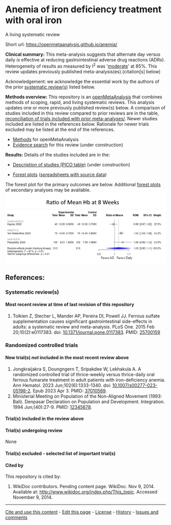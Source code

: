 Anemia of iron deficiency treatment with oral iron
============================================
A living systematic review

Short url: https://openmetaanalysis.github.io/anemia/

**Clinical summary:** This meta-analysis suggests that allternate day versus daily *is* effective at reducing gastrointestinal adverse drug reactions (ADRs). Heterogeneity of results as measured by I<sup>2</sup> was '[moderate](https://training.cochrane.org/handbook/current/chapter-10#section-10-10-2)' at 85%. This review updates previously published meta-analysis(es).(citation[s] below)
<!---
Meta-regression of common modulators (year of publication, study size, event rate in the control groups) finds that the outcome of the intervention is effected by xx.

* [Reconciliation of studies and conclusions with prior meta-analyses](files/reconciliation-tables/Reconciliation%20of%20studies%20and%20conclusions.pdf)
* [Keep current with this topic](files/searching/Keep-up.md)
--->
Acknowledgement: we acknowledge the essential work by the authors of the prior [systematic review(s)](#systematic-reviews) listed below.

**Methods overview:** This repository is an [openMetaAnalysis](https://openmetaanalysis.github.io/) that combines methods of scoping, rapid, and living systematic reviews.  This analysis updates one or more previously published review(s) below. A comparison of studies included in this review compared to prior reviews are in the table, [reconciliation of trials included with prior meta-analyses/](files/reconciliation-tables/Reconciliation%20of%20studies.pdf). Newer studies included are listed in the references below. Rationale for newer trials excluded may be listed at the end of the references. 
* [Methods](http://openmetaanalysis.github.io/methods.html) for openMetaAnalysis
* [Evidence search](files/searching/evidence-search.md) for this review (under construction)

**Results:** Details of the studies included are in the:
* [Description of studies (PICO table)](files/study-details/table-pico.pdf) (under construction)
<!---
* [Reconciliation of studies and conclusions with prior meta-analyses](files/reconciliation-tables/Reconciliation%20of%20studies%20and%20conclusions.pdf) (under construction)
* [Risk of bias assessment](files/study-details/table-bias.pdf) (under construction)
--->
* [Forest plots](../master/files/forest-plots) ([spreadsheets with source data](files/data))
<!---
* [Network plots](../master/files/network) (optional)
--->
The forest plot for the primary outcomes are below. Additional [forest plots](files/forest-plots) of secondary analyses may be available. 
![Principle results](files/forest-plots/Outcome-Primary.png)
<!---
The meta-regression for the primary outcomes are below. Additional [meta-regressions](files/metaregression) of secondary analyses may be available. 
![Principle results for benefit](files/metaregression/Outcome-Primary.png "Principle results for benefit]")

The GRADE Profile is below. ![GRADE Profile](files/GRADE-profiles/Summary-of-findings-table.png "GRADE Profile")
--->
References:
----------------------------------

### Systematic review(s)
#### Most recent review at time of last revision of this repository
1. Tolkien Z, Stecher L, Mander AP, Pereira DI, Powell JJ. Ferrous sulfate supplementation causes significant gastrointestinal side-effects in adults: a systematic review and meta-analysis. PLoS One. 2015 Feb 20;10(2):e0117383. doi: [10.1371/journal.pone.0117383](http://dx.doi.org/10.1371/journal.pone.0117383). PMID: [25700159](http://pubmed.gov/25700159)

### Randomized controlled trials
#### New trial(s) *not* included in the most recent review above
1. Jongkraijakra S, Doungngern T, Sripakdee W, Lekhakula A. A randomized controlled trial of thrice-weekly versus thrice-daily oral ferrous fumarate treatment in adult patients with iron-deficiency anemia. Ann Hematol. 2023 Jun;102(6):1333-1340. doi: [10.1007/s00277-023-05198-2](http://dx.doi.org/10.1007/s00277-023-05198-2). Epub 2023 Apr 3. PMID: [37010569](http://pubmed.gov/37010569).
2. Ministerial Meeting on Population of the Non-Aligned Movement (1993: Bali). Denpasar Declaration on Population and Development. Integration. 1994 Jun;(40):27-9. PMID: [12345678](http://pubmed.gov/12345678).

#### Trial(s) included in the review above

#### Trial(s) undergoing review
None

#### Trial(s) excluded - selected list of important trial(s)

#### Cited by
This repository is cited by:

1. WikiDoc contributors. Pending content page. WikiDoc. Nov 9, 2014. Available at: http://www.wikidoc.org/index.php/This_topic. Accessed November 9, 2014. 

-------------------------------
[Cite and use this content](https://github.com/openMetaAnalysis/openMetaAnalysis.github.io/blob/master/reusing.MD)  - [Edit this page](../../edit/master/README.md) - [License](files/LICENSE.md) - [History](../../commits/master/README.md)  - 
[Issues and comments](../../issues?q=is%3Aboth+is%3Aissue)

